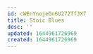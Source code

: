 ```yaml
---
id: cWEnYnojeOn6U272TfJX7
title: Stoic Blues
desc: ''
updated: 1644961726969
created: 1644961726969
---
```


